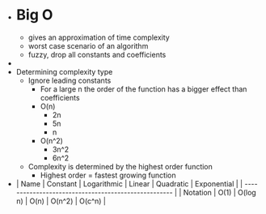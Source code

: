 - # Big O
	- gives an approximation of time complexity
	- worst case scenario of an algorithm
	- fuzzy, drop all constants and coefficients
-
- Determining complexity type
	- Ignore leading constants
		- For a large n the order of the function has a bigger effect than coefficients
		- O(n)
			- 2n
			- 5n
			- n
		- O(n^2)
			- 3n^2
			- 6n^2
	- Complexity is determined by the highest order function
		- Highest order = fastest growing function
- | Name | Constant | Logarithmic | Linear | Quadratic | Exponential |
  | ---------------------------------------------------- |
  | Notation      | O(1)  | O(log n) | O(n) | O(n^2) | O(c^n) |